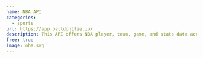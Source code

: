 ```yaml
---
name: NBA API
categories:
  - sports
url: https://app.balldontlie.io/
description: This API offers NBA player, team, game, and stats data access.
free: true
image: nba.svg
---
```

